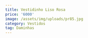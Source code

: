 ```yaml
---
title: Vestidinho Liso Rosa
price: '6000'
image: /assets/img/uploads/pr85.jpg
category: Vestidos
tag: Daminhas
---
```


